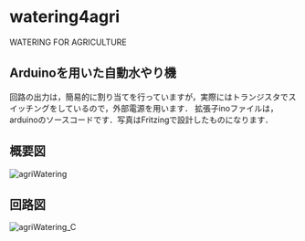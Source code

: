 # watering4agri
WATERING FOR AGRICULTURE

## Arduinoを用いた自動水やり機
回路の出力は，簡易的に割り当てを行っていますが，実際にはトランジスタでスイッチングをしているので，外部電源を用います．
拡張子inoファイルは，arduinoのソースコードです．写真はFritzingで設計したものになります．

## 概要図
![agriWatering](https://user-images.githubusercontent.com/56528849/137171786-79f71ddf-883d-4fdb-b8b4-2015413422ae.png)

## 回路図
![agriWatering_C](https://user-images.githubusercontent.com/56528849/137171828-dd980028-e9fc-4d47-98cc-79716387912a.png)

